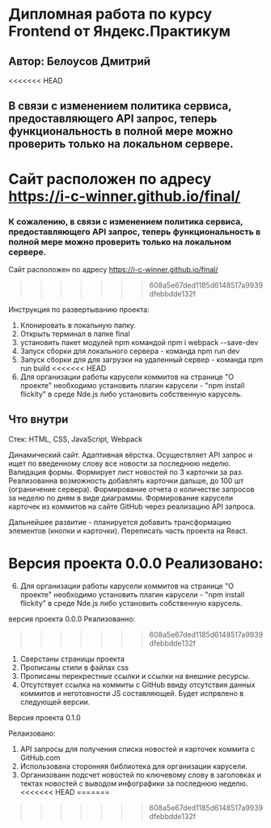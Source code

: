 # Дипломная работа по курсу Frontend от Яндекс.Практикум

## Автор: Белоусов Дмитрий

<<<<<<< HEAD
## В связи с изменением политика сервиса, предоставляющего API запрос, теперь функциональность в полной мере можно проверить только на локальном сервере.

Сайт расположен по адресу https://i-c-winner.github.io/final/
=======
### К сожалению, в связи с изменением политика сервиса, предоставляющего API запрос, теперь функциональность в полной мере можно проверить только на локальном сервере.

Сайт расположен по адресу https://i-c-winner.github.io/final/ 
>>>>>>> 608a5e67ded1185d6148517a9939dfebbdde132f

Инструкция по развертыванию проекта:

1. Клонировать в локальную папку.
2. Открыть терминал в папке final
3. установить пакет модулей npm командой npm i webpack --save-dev
4. Запуск сборки для локального сервера - команда npm run dev
5. Запуск сборки для для загрузки на удаленный сервер - команда npm run build
<<<<<<< HEAD
6. Для организации работы карусели коммитов на странице "О проекте" необходимо установить плагин карусели - "npm install flickity" в среде Nde.js либо установить собственную карусель.

## Что внутри

Стек: HTML, CSS, JavaScript, Webpack

Динамический сайт. Адаптивная вёрстка. Осуществляет API запрос и ищет по введенному слову все новости за последнюю неделю. Валидация формы. Формирует лист новостей по 3 карточки за раз.
Реализованна возможность добавлять карточки дальше, до 100 шт (ограничение сервера). Формирование отчета о количестве запросов за неделю по дням в виде
диаграммы. Формирование карусели карточек из коммитов на сайте GitHub через реализацию API запроса.

Дальнейшее развитие - планируется добавить трансформацию элементов (кнопки и карточки). Переписать часть проекта на React.

Версия проекта 0.0.0
Реализовано:
=======
6. Для организации работы карусели коммитов на странице "О проекте" необходимо установить плагин карусели - "npm install flickity"  в среде Nde.js либо установить собственную карусель.
 
версия проекта 0.0.0 
Реализованно:
>>>>>>> 608a5e67ded1185d6148517a9939dfebbdde132f

1. Сверстаны страницы проекта
2. Прописаны стили в файлах css
3. Прописаны перекрестные ссылки и ссылки на внешние ресурсы.
4. Отсутствует ссылка на коммиты с GitHub ввиду отсутствия данных коммитов и неготовности JS составляющей. Будет испрвлено в следующей версии.

Версия проекта 0.1.0

Релаизовано:

1. API запросы для получения списка новостей и карточек коммита с GitHub.com
2. Использована сторонняя библиотека для организации карусели.
3. Организованн подсчет новостей по ключевому слову в заголовках и тектах новостей с выводом инфографики за последнюю неделю.
<<<<<<< HEAD
=======




>>>>>>> 608a5e67ded1185d6148517a9939dfebbdde132f
